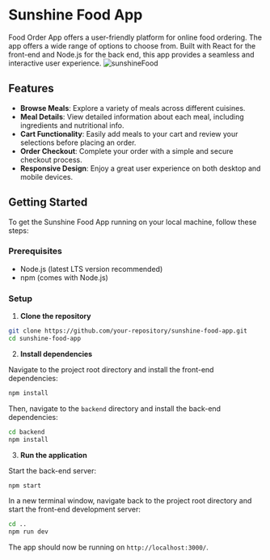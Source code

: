 
# Sunshine Food App

Food Order App offers a user-friendly platform for online food ordering. The app offers a wide range of options to choose from. Built with React for the front-end and Node.js for the back end, this app provides a seamless and interactive user experience.
![sunshineFood](https://github.com/shahar-shemesh/sunshine-food-app/assets/62644579/bbb11168-e1e3-461d-8426-98b01cd6ec77)

## Features

- **Browse Meals**: Explore a variety of meals across different cuisines.
- **Meal Details**: View detailed information about each meal, including ingredients and nutritional info.
- **Cart Functionality**: Easily add meals to your cart and review your selections before placing an order.
- **Order Checkout**: Complete your order with a simple and secure checkout process.
- **Responsive Design**: Enjoy a great user experience on both desktop and mobile devices.

## Getting Started

To get the Sunshine Food App running on your local machine, follow these steps:

### Prerequisites

- Node.js (latest LTS version recommended)
- npm (comes with Node.js)

### Setup

1. **Clone the repository**

```bash
git clone https://github.com/your-repository/sunshine-food-app.git
cd sunshine-food-app
```

2. **Install dependencies**

Navigate to the project root directory and install the front-end dependencies:

```bash
npm install
```

Then, navigate to the `backend` directory and install the back-end dependencies:

```bash
cd backend
npm install
```

3. **Run the application**

Start the back-end server:

```bash
npm start
```

In a new terminal window, navigate back to the project root directory and start the front-end development server:

```bash
cd ..
npm run dev
```

The app should now be running on `http://localhost:3000/`.

